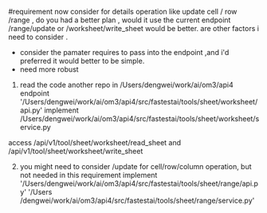  #requirement 
now consider for details operation like update cell / row /range ,
  do you had a better plan , would it use the current endpoint
  /range/update or /worksheet/write_sheet would be better. are other factors i need to consider .
- consider
  the pamater requires to pass into the endpoint ,and i'd preferred it
  would better to be simple. 
- need more robust 
 
1) read the code another repo  in /Users/dengwei/work/ai/om3/api4
endpoint '/Users/dengwei/work/ai/om3/api4/src/fastestai/tools/sheet/worksheet/api.py'
implement /Users/dengwei/work/ai/om3/api4/src/fastestai/tools/sheet/worksheet/service.py

access /api/v1/tool/sheet/worksheet/read_sheet and /api/v1/tool/sheet/worksheet/write_sheet 

2) you might need to consider /update for cell/row/column operation, but not needed in this requirement implement
'/Users/dengwei/work/ai/om3/api4/src/fastestai/tools/sheet/range/api.py'
'/Users
/dengwei/work/ai/om3/api4/src/fastestai/tools/sheet/range/service.py'

